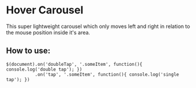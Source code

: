 Hover Carousel
========

This super lightweight carousel which only moves left and right in relation to the mouse position inside it's area.


## How to use:
    $(document).on('doubleTap', '.someItem', function(){ console.log('double tap'); })
               .on('tap', '.someItem', function(){ console.log('single tap'); })